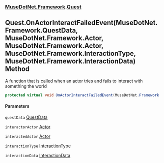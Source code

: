 ### [MuseDotNet.Framework](./MuseDotNet-Framework.md 'MuseDotNet.Framework').[Quest](./Quest.md 'MuseDotNet.Framework.Quest')
## Quest.OnActorInteractFailedEvent(MuseDotNet.Framework.QuestData, MuseDotNet.Framework.Actor, MuseDotNet.Framework.Actor, MuseDotNet.Framework.InteractionType, MuseDotNet.Framework.InteractionData) Method
A function that is called when an actor tries and fails to interact with something the world  
```csharp
protected virtual void OnActorInteractFailedEvent(MuseDotNet.Framework.QuestData questData, MuseDotNet.Framework.Actor interactorActor, MuseDotNet.Framework.Actor interactedActor, MuseDotNet.Framework.InteractionType interactionType, MuseDotNet.Framework.InteractionData interactionData);
```
#### Parameters
<a name='MuseDotNet-Framework-Quest-OnActorInteractFailedEvent(MuseDotNet-Framework-QuestData_MuseDotNet-Framework-Actor_MuseDotNet-Framework-Actor_MuseDotNet-Framework-InteractionType_MuseDotNet-Framework-InteractionData)-questData'></a>
`questData` [QuestData](./QuestData.md 'MuseDotNet.Framework.QuestData')  
  
<a name='MuseDotNet-Framework-Quest-OnActorInteractFailedEvent(MuseDotNet-Framework-QuestData_MuseDotNet-Framework-Actor_MuseDotNet-Framework-Actor_MuseDotNet-Framework-InteractionType_MuseDotNet-Framework-InteractionData)-interactorActor'></a>
`interactorActor` [Actor](./Actor.md 'MuseDotNet.Framework.Actor')  
  
<a name='MuseDotNet-Framework-Quest-OnActorInteractFailedEvent(MuseDotNet-Framework-QuestData_MuseDotNet-Framework-Actor_MuseDotNet-Framework-Actor_MuseDotNet-Framework-InteractionType_MuseDotNet-Framework-InteractionData)-interactedActor'></a>
`interactedActor` [Actor](./Actor.md 'MuseDotNet.Framework.Actor')  
  
<a name='MuseDotNet-Framework-Quest-OnActorInteractFailedEvent(MuseDotNet-Framework-QuestData_MuseDotNet-Framework-Actor_MuseDotNet-Framework-Actor_MuseDotNet-Framework-InteractionType_MuseDotNet-Framework-InteractionData)-interactionType'></a>
`interactionType` [InteractionType](./InteractionType.md 'MuseDotNet.Framework.InteractionType')  
  
<a name='MuseDotNet-Framework-Quest-OnActorInteractFailedEvent(MuseDotNet-Framework-QuestData_MuseDotNet-Framework-Actor_MuseDotNet-Framework-Actor_MuseDotNet-Framework-InteractionType_MuseDotNet-Framework-InteractionData)-interactionData'></a>
`interactionData` [InteractionData](./InteractionData.md 'MuseDotNet.Framework.InteractionData')  
  
